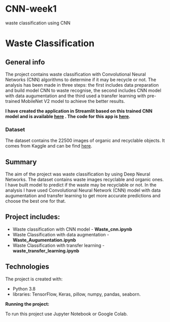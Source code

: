 # CNN-week1
waste classification using CNN 
# Waste Classification

## General info
The project contains waste classification with Convolutional Neural Networks (CNN) algorithms to determine if it may be recycle or not. The analysis has been made in three steps: the first includes data preparation and build model CNN to waste recognise, the second includes CNN model with data augumentation and the third used a transfer learning with pre-trained MobileNet V2 model  to achieve the better results.

**I have created the application in Streamlit based on this trained CNN model and is available [here](https://share.streamlit.io/aniass/waste-app/main/waste.py) . The code for this app is [here](https://github.com/aniass/Waste-app).**

### Dataset
The dataset contains the 22500 images of organic and recyclable objects. It comes from Kaggle and can be find [here](https://www.kaggle.com/techsash/waste-classification-data).

## Summary
The aim of the project was waste classification by using Deep Neural Networks. The dataset contains waste images recyclable and organic ones. I have built model to predict if the waste may be recyclable or not. In the analysis I have used Convolutional Neural Network (CNN) model with data augumentation and transfer learning to get more accurate predictions and choose the best one for that.

## Project includes:

* Waste classification with CNN model - **Waste_cnn.ipynb**
* Waste Classification with data augmentation - **Waste_Augumentation.ipynb**
* Waste Classification with transfer learning - **waste_transfer_learning.ipynb**
 
## Technologies

The project is created with:
* Python 3.8
* libraries: TensorFlow, Keras, pillow, numpy, pandas, seaborn.

**Running the project:**

To run this project use Jupyter Notebook or Google Colab.
